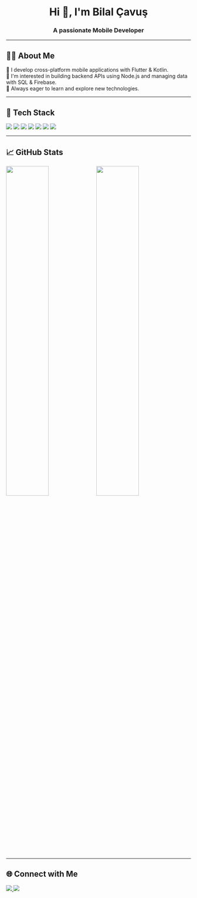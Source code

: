 <h1 align="center">Hi 👋, I'm Bilal Çavuş</h1>
<h3 align="center">A passionate Mobile Developer</h3>

---

## 🧑‍💻 About Me

💼 I develop cross-platform mobile applications with Flutter & Kotlin.  
🧠 I'm interested in building backend APIs using Node.js and managing data with SQL & Firebase.  
🚀 Always eager to learn and explore new technologies.

---

## 🚀 Tech Stack

<p align="left">
  <img src="https://img.shields.io/badge/Flutter-02569B?style=for-the-badge&logo=flutter&logoColor=white" />
  <img src="https://img.shields.io/badge/Dart-0175C2?style=for-the-badge&logo=dart&logoColor=white" />
  <img src="https://img.shields.io/badge/Kotlin-7F52FF?style=for-the-badge&logo=kotlin&logoColor=white" />
  <img src="https://img.shields.io/badge/Node.js-339933?style=for-the-badge&logo=nodedotjs&logoColor=white" />
  <img src="https://img.shields.io/badge/SQL-4479A1?style=for-the-badge&logo=postgresql&logoColor=white" />
  <img src="https://img.shields.io/badge/Firebase-FFCA28?style=for-the-badge&logo=firebase&logoColor=black" />
  <img src="https://img.shields.io/badge/Git-F05032?style=for-the-badge&logo=git&logoColor=white" />
</p>

---

## 📈 GitHub Stats

<p align="left">
  <img src="https://github-readme-stats.vercel.app/api?username=bilalcavus&show_icons=true&theme=tokyonight" width="48%" />
  <img src="https://github-readme-stats.vercel.app/api/top-langs/?username=bilalcavus&layout=compact&theme=tokyonight" width="48%" />
</p>

---

## 🌐 Connect with Me

<a href="https://www.linkedin.com/in/bilalcavus/" target="_blank">
  <img src="https://img.shields.io/badge/-LinkedIn-blue?style=for-the-badge&logo=linkedin&logoColor=white" />
</a>
<a href="mailto:bilalcavus@example.com">
  <img src="https://img.shields.io/badge/-Gmail-D14836?style=for-the-badge&logo=gmail&logoColor=white" />
</a>
